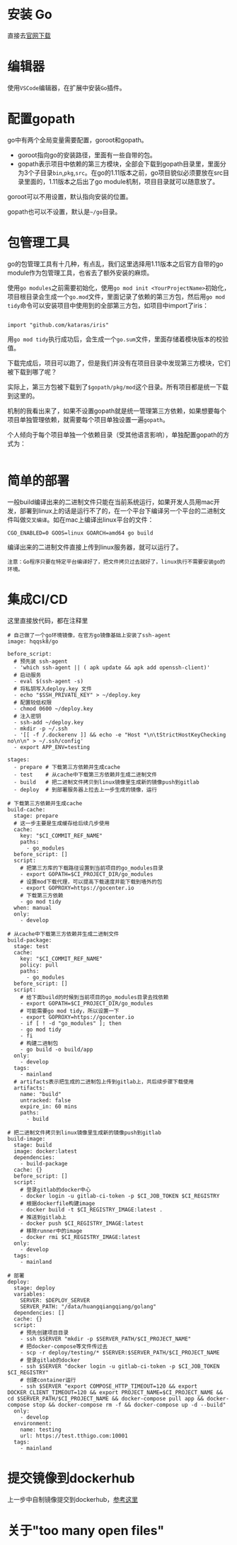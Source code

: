 # 安装 Go
直接去[官网下载](https://golang.org/dl/)

# 编辑器

使用`VSCode`编辑器，在扩展中安装`Go`插件。

# 配置gopath

go中有两个全局变量需要配置，goroot和gopath。

- goroot指向go的安装路径，里面有一些自带的包。
- gopath表示项目中依赖的第三方模块，全部会下载到gopath目录里，里面分为3个子目录`bin`,`pkg`,`src`。在go的1.11版本之前，go项目貌似必须要放在src目录里面的，1.11版本之后出了go module机制，项目目录就可以随意放了。

goroot可以不用设置，默认指向安装的位置。

gopath也可以不设置，默认是`~/go`目录。

# 包管理工具

go的包管理工具有十几种，有点乱，我们这里选择用1.11版本之后官方自带的go module作为包管理工具，也省去了额外安装的麻烦。

使用`go modules`之前需要初始化，使用`go mod init <YourProjectName>`初始化，项目根目录会生成一个`go.mod`文件，里面记录了依赖的第三方包，然后用`go mod tidy`命令可以安装项目中使用到的全部第三方包，如项目中import了iris：
```

import "github.com/kataras/iris"
```
用`go mod tidy`执行成功后，会生成一个`go.sum`文件，里面存储着模块版本的校验值。

下载完成后，项目可以跑了，但是我们并没有在项目目录中发现第三方模块，它们被下载到哪了呢？

实际上，第三方包被下载到了`$gopath/pkg/mod`这个目录。所有项目都是统一下载到这里的。

机制的我看出来了，如果不设置gopath就是统一管理第三方依赖，如果想要每个项目单独管理依赖，就需要每个项目单独设置一遍`gopath`。

个人倾向于每个项目单独一个依赖目录（受其他语言影响），单独配置gopath的方式为：
```
```

# 简单的部署
一般build编译出来的二进制文件只能在当前系统运行，如果开发人员用mac开发，部署到linux上的话是运行不了的，在一个平台下编译另一个平台的二进制文件叫做`交叉编译`。如在mac上编译出linux平台的文件：
```
CGO_ENABLED=0 GOOS=linux GOARCH=amd64 go build
```

编译出来的二进制文件直接上传到linux服务器，就可以运行了。

`注意：Go程序只要在特定平台编译好了，把文件拷贝过去就好了，linux执行不需要安装go的环境。`

# 集成CI/CD

这里直接放代码，都在注释里

```
# 自己做了一个go环境镜像，在官方go镜像基础上安装了ssh-agent
image: hqqsk8/go

before_script:
  # 预先装 ssh-agent
  - 'which ssh-agent || ( apk update && apk add openssh-client)'
  # 启动服务
  - eval $(ssh-agent -s)
  # 将私钥写入deploy.key 文件
  - echo "$SSH_PRIVATE_KEY" > ~/deploy.key
  # 配置较低权限
  - chmod 0600 ~/deploy.key
  # 注入密钥
  - ssh-add ~/deploy.key
  - mkdir -p ~/.ssh
  - '[[ -f /.dockerenv ]] && echo -e "Host *\n\tStrictHostKeyChecking no\n\n" > ~/.ssh/config'
  - export APP_ENV=testing

stages:
  - prepare # 下载第三方依赖并生成cache
  - test    # 从cache中下载第三方依赖并生成二进制文件
  - build   # 把二进制文件拷贝到linux镜像里生成新的镜像push到gitlab
  - deploy  # 到部署服务器上拉去上一步生成的镜像，运行

# 下载第三方依赖并生成cache
build-cache:
  stage: prepare
  # 这一步主要是生成缓存给后续几步使用
  cache:
    key: "$CI_COMMIT_REF_NAME"
    paths:
      - go_modules
  before_script: []
  script:
    # 把第三方库的下载路径设置到当前项目的go_modules目录
    - export GOPATH=$CI_PROJECT_DIR/go_modules
    # 设置mod下载代理，可以提高下载速度并能下载到墙外的包
    - export GOPROXY=https://gocenter.io
    # 下载第三方依赖
    - go mod tidy
  when: manual
  only:
    - develop

# 从cache中下载第三方依赖并生成二进制文件
build-package:
  stage: test
  cache:
    key: "$CI_COMMIT_REF_NAME"
    policy: pull
    paths:
      - go_modules
  before_script: []
  script:
    # 给下面build的时候到当前项目的go_modules目录去找依赖
    - export GOPATH=$CI_PROJECT_DIR/go_modules
    # 可能需要go mod tidy，所以设置一下
    - export GOPROXY=https://gocenter.io
    - if [ ! -d "go_modules" ]; then
    - go mod tidy
    - fi
    # 构建二进制包
    - go build -o build/app
  only:
    - develop
  tags:
    - mainland
  # artifacts表示把生成的二进制包上传到gitlab上，共后续步骤下载使用
  artifacts:
    name: "build"
    untracked: false
    expire_in: 60 mins
    paths:
      - build

# 把二进制文件拷贝到linux镜像里生成新的镜像push到gitlab
build-image:
  stage: build
  image: docker:latest
  dependencies:
    - build-package
  cache: {}
  before_script: []
  script:
    # 登录gitlab的docker中心
    - docker login -u gitlab-ci-token -p $CI_JOB_TOKEN $CI_REGISTRY
    # 根据dockerfile构建image
    - docker build -t $CI_REGISTRY_IMAGE:latest .
    # 推送到gitlab上
    - docker push $CI_REGISTRY_IMAGE:latest
    # 移除runner中的image
    - docker rmi $CI_REGISTRY_IMAGE:latest
  only:
    - develop
  tags:
    - mainland

# 部署
deploy:
  stage: deploy
  variables:
    SERVER: $DEPLOY_SERVER
    SERVER_PATH: "/data/huangqiangqiang/golang"
  dependencies: []
  cache: {}
  script:
    # 预先创建项目目录
    - ssh $SERVER "mkdir -p $SERVER_PATH/$CI_PROJECT_NAME"
    # 把docker-compose等文件传过去
    - scp -r deploy/testing/* $SERVER:$SERVER_PATH/$CI_PROJECT_NAME
    # 登录gitlab的docker
    - ssh $SERVER "docker login -u gitlab-ci-token -p $CI_JOB_TOKEN $CI_REGISTRY"
    # 创建container运行
    - ssh $SERVER "export COMPOSE_HTTP_TIMEOUT=120 && export DOCKER_CLIENT_TIMEOUT=120 && export PROJECT_NAME=$CI_PROJECT_NAME && cd $SERVER_PATH/$CI_PROJECT_NAME && docker-compose pull app && docker-compose stop && docker-compose rm -f && docker-compose up -d --build"
  only:
    - develop
  environment:
    name: testing
    url: https://test.tthigo.com:10001
  tags:
    - mainland

```

# 提交镜像到dockerhub

上一步中自制镜像提交到dockerhub，[参考这里](https://blog.csdn.net/chengly0129/article/details/70211132)

# 关于"too many open files"